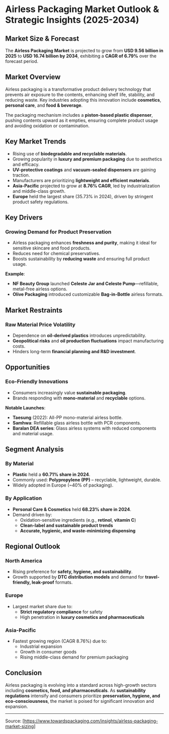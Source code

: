 # Airless Packaging Market Outlook & Strategic Insights (2025-2034)

## Market Size & Forecast
The **Airless Packaging Market** is projected to grow from **USD 9.56 billion in 2025** to **USD 16.74 billion by 2034**, exhibiting a **CAGR of 6.79%** over the forecast period.

## Market Overview
Airless packaging is a transformative product delivery technology that prevents air exposure to the contents, enhancing shelf life, stability, and reducing waste. Key industries adopting this innovation include **cosmetics**, **personal care**, and **food & beverage**. 

The packaging mechanism includes a **piston-based plastic dispenser**, pushing contents upward as it empties, ensuring complete product usage and avoiding oxidation or contamination.

## Key Market Trends
- Rising use of **biodegradable and recyclable materials**.
- Growing popularity in **luxury and premium packaging** due to aesthetics and efficacy.
- **UV-protective coatings** and **vacuum-sealed dispensers** are gaining traction.
- Manufacturers are prioritizing **lightweight and efficient materials**.
- **Asia-Pacific** projected to grow at **8.76% CAGR**, led by industrialization and middle-class growth.
- **Europe** held the largest share (35.73% in 2024), driven by stringent product safety regulations.

## Key Drivers
### Growing Demand for Product Preservation
- Airless packaging enhances **freshness and purity**, making it ideal for sensitive skincare and food products.
- Reduces need for chemical preservatives.
- Boosts sustainability by **reducing waste** and ensuring full product usage.

**Example**: 
- **NF Beauty Group** launched **Celeste Jar and Celeste Pump**—refillable, metal-free airless options.
- **Olive Packaging** introduced customizable **Bag-in-Bottle** airless formats.

## Market Restraints
### Raw Material Price Volatility
- Dependence on **oil-derived plastics** introduces unpredictability.
- **Geopolitical risks** and **oil production fluctuations** impact manufacturing costs.
- Hinders long-term **financial planning and R&D investment**.

## Opportunities
### Eco-Friendly Innovations
- Consumers increasingly value **sustainable packaging**.
- Brands responding with **mono-material** and **recyclable** options.

**Notable Launches**:
- **Taesung** (2022): All-PP mono-material airless bottle.
- **Samhwa**: Refillable glass airless bottle with PCR components.
- **Baralan DEA series**: Glass airless systems with reduced components and material usage.

## Segment Analysis
### By Material
- **Plastic** held a **60.71% share in 2024**.
- Commonly used: **Polypropylene (PP)** – recyclable, lightweight, durable.
- Widely adopted in Europe (~40% of packaging).

### By Application
- **Personal Care & Cosmetics** held **68.23% share in 2024**.
- Demand driven by:
  - Oxidation-sensitive ingredients (e.g., **retinol**, **vitamin C**)
  - **Clean-label and sustainable product trends**
  - **Accurate, hygienic, and waste-minimizing dispensing**

## Regional Outlook
### North America
- Rising preference for **safety, hygiene, and sustainability**.
- Growth supported by **DTC distribution models** and demand for **travel-friendly, leak-proof** formats.

### Europe
- Largest market share due to:
  - **Strict regulatory compliance** for safety
  - High penetration in **luxury cosmetics and pharmaceuticals**

### Asia-Pacific
- Fastest growing region (CAGR 8.76%) due to:
  - Industrial expansion
  - Growth in consumer goods
  - Rising middle-class demand for premium packaging

## Conclusion
Airless packaging is evolving into a standard across high-growth sectors including **cosmetics, food, and pharmaceuticals**. As **sustainability regulations** intensify and consumers prioritize **preservation, hygiene, and eco-consciousness**, the market is poised for significant innovation and expansion.

---

Source: [https://www.towardspackaging.com/insights/airless-packaging-market-sizing]
